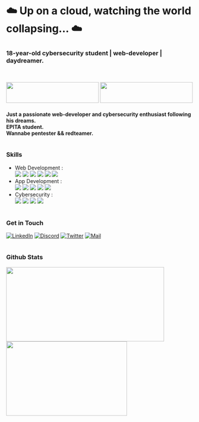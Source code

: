<!-- Header -->
#
# <p> ☁️ Up on a cloud, watching the world collapsing... ☁️ </p>

### 18-year-old cybersecurity student | web-developer | daydreamer.
<br>

<!-- Badge -->
<a href="https://tryhackme.com/p/dawnl3ss"><img src="https://tryhackme-badges.s3.amazonaws.com/dawnl3ss.png" width="249" height="56"></a>
<a href="https://app.hackthebox.com/profile/1321357"><img src="https://github.com/dawnl3ss/dawnl3ss/blob/main/hackthebox.png" width="249" height="56"></a>

<!-- Introduction -->
#### Just a passionate web-developer and cybersecurity enthusiast following his dreams. <br> EPITA student. <br> Wannabe pentester && redteamer.

<!-- Skills -->
# <h3> Skills </h3>
- Web Development :<br>
  <img src="https://img.shields.io/badge/-HTML-000?style=for-the-badge&logo=html5&logoColor=9fef00&color=343c41">
  <img src="https://img.shields.io/badge/-CSS-000?style=for-the-badge&logo=css3&logoColor=9fef00&color=343c41">
  <img src="https://img.shields.io/badge/-Javascript-000?style=for-the-badge&logo=javascript&logoColor=9fef00&color=343c41">
  <img src="https://img.shields.io/badge/-PHP-000?style=for-the-badge&logo=php&logoColor=9fef00&color=343c41">
  <img src="https://img.shields.io/badge/-SQL-000?style=for-the-badge&logo=mysql&logoColor=9fef00&color=343c41">
  <img src="https://img.shields.io/badge/-Ruby-000?style=for-the-badge&logo=ruby&logoColor=9fef00&color=343c41">
- App Development :<br>
  <img src="https://img.shields.io/badge/-C-000?style=for-the-badge&logo=c&logoColor=9fef00&color=343c41">
  <img src="https://img.shields.io/badge/-C++-000?style=for-the-badge&logo=cplusplus&logoColor=9fef00&color=343c41">
  <img src="https://img.shields.io/badge/-CS-000?style=for-the-badge&logo=csharp&logoColor=9fef00&color=343c41">
  <img src="https://img.shields.io/badge/-Python-000?style=for-the-badge&logo=python&logoColor=9fef00&color=343c41">
  <img src="https://img.shields.io/badge/-Perl-000?style=for-the-badge&logo=perl&logoColor=9fef00&color=343c41">
- Cybersecurity :<br>
  <img src="https://img.shields.io/badge/-WebApp Security-000?style=for-the-badge&logo=googlechrome&logoColor=9fef00&color=343c41">
  <img src="https://img.shields.io/badge/-System Security-000?style=for-the-badge&logo=linux&logoColor=9fef00&color=343c41">
  <img src="https://img.shields.io/badge/-Active Directory-000?style=for-the-badge&logo=windows&logoColor=9fef00&color=343c41">
  <img src="https://img.shields.io/badge/-OSINT-000?style=for-the-badge&logo=wikidata&logoColor=9fef00&color=343c41">

<!-- Contact Me -->
# <h3> Get in Touch </a>
[![LinkedIn](https://img.shields.io/badge/-LinkedIn-000?style=for-the-badge&logo=linkedin&logoColor=9fef00&color=343c41)](https://dawnl3ss.me/)
[![Discord](https://img.shields.io/badge/-Discord-000?style=for-the-badge&logo=discord&logoColor=9fef00&color=343c41)](https://discordapp.com/users/358529816145821696)
[![Twitter](https://img.shields.io/badge/-Twitter-000?style=for-the-badge&logo=twitter&logoColor=9fef00&color=343c41)](https://twitter.com/_dawnl3ss)
[![Mail](https://img.shields.io/badge/-Mail%20Me-000?style=for-the-badge&logo=gmail&logoColor=9fef00&color=343c41)](mailto:dawnl3ss@gmail.com)

# <h3> Github Stats </a>
<!-- GitHub Stats -->
<a href="#">
  <img height=200 width="425px" height="auto" align="center" src="https://github-readme-stats.vercel.app/api/?username=dawnl3ss&show_icons=true&title_color=fff&icon_color=9fef00&text_color=ffffff&bg_color=141d2b" />
</a>
<a href="#">
  <img height=200 width="325px" height="auto" align="center" src="https://github-readme-stats.vercel.app/api/top-langs/?username=dawnl3ss&layout=compact&show_icons=true&title_color=fff&text_color=ffffff&bg_color=141d2b" />
</a>
